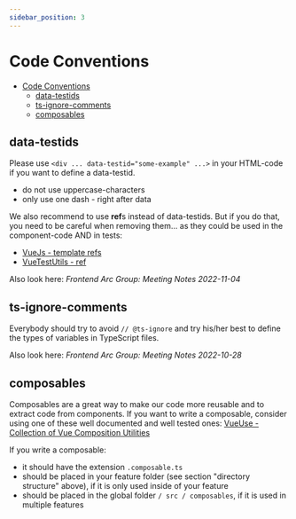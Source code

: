 ```yaml
---
sidebar_position: 3
---
```


# Code Conventions

<!-- vscode-markdown-toc -->

- [Code Conventions](CodeConventions)
  - [data-testids](#data-testids)
  - [ts-ignore-comments](#ts-ignore-comments)
  - [composables](#composables)

<!-- vscode-markdown-toc-config
	numbering=false
	autoSave=true
	/vscode-markdown-toc-config -->
<!-- /vscode-markdown-toc -->

## data-testids

Please use `<div ... data-testid="some-example" ...>` in your HTML-code if you want to define a data-testid.

- do not use uppercase-characters
- only use one dash - right after data

We also recommend to use **ref**s instead of data-testids. But if you do that, you need to be careful when removing them... as they could be used in the component-code AND in tests:

- [VueJs - template refs](https://vuejs.org/guide/essentials/template-refs.html)
- [VueTestUtils - ref](https://v1.test-utils.vuejs.org/api/#ref)

Also look here: _Frontend Arc Group: Meeting Notes 2022-11-04_

## ts-ignore-comments

Everybody should try to avoid `// @ts-ignore` and try his/her best to define the types of variables in TypeScript files.

Also look here: _Frontend Arc Group: Meeting Notes 2022-10-28_

## composables

Composables are a great way to make our code more reusable and to extract code from components. If you want to write a composable, consider using one of these well documented and well tested ones:
[VueUse - Collection of Vue Composition Utilities](https://vueuse.org/)

If you write a composable:

- it should have the extension `.composable.ts`
- should be placed in your feature folder (see section "directory structure" above), if it is only used inside of your feature
- should be placed in the global folder `/ src / composables`, if it is used in multiple features
